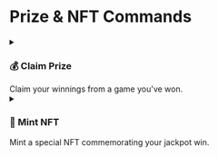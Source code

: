 # Prize & NFT Commands

<details>
<summary><h3>💰 Claim Prize</h3>Claim your winnings from a game you've won.</summary>

```sh
$ eatthepie claim-prize
```

When you execute the command, you'll be prompted to enter the game number:

```sh
Enter the game number for which you want to claim the prize: 2
```

If you have a prize to claim, you'll see the transaction process:

```sh
Transaction Hash: 0x123...abc
Prize claimed successfully!
```

#### Tips 💡

- Make sure the game draw is completed before attempting to claim
- You can only claim a prize once
- Use the `did-i-win` command first to check if you have any prizes to claim
- Double-check your wallet has enough WLD for gas fees
</details>

<details>
<summary><h3>🎨 Mint NFT</h3>Mint a special NFT commemorating your jackpot win.</summary>

```sh
$ eatthepie mint-nft
```

When you execute the command, you'll be prompted to specify the winning game:

```sh
Enter the game number for which you want to mint the winning NFT: 2
```

If you're eligible and the transaction succeeds:

```sh
Transaction Hash: 0x123...abc
Winning NFT minted successfully!
```

If you weren't a jackpot winner:

```sh
Only jackpot winners can mint a NFT.
```

#### Tips 💡

- Make sure you have enough WLD in your wallet to cover gas fees
- The NFT will appear in your wallet once the transaction is confirmed
- You can view the NFT on popular NFT marketplaces like OpenSea
</details>
